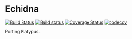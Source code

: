 # Echidna

[![Build Status](https://travis-ci.org/phawthorne/Echidna.svg?branch=master)](https://travis-ci.org/phawthorne/Echidna)
[![Build status](https://ci.appveyor.com/api/projects/status/yoflaut84vug1ag6?svg=true)](https://ci.appveyor.com/project/phawthorne/echidna)
[![Coverage Status](https://coveralls.io/repos/github/phawthorne/Echidna/badge.svg)](https://coveralls.io/github/phawthorne/Echidna)
[![codecov](https://codecov.io/gh/phawthorne/Echidna/branch/master/graph/badge.svg)](https://codecov.io/gh/phawthorne/Echidna)

Porting Platypus.

